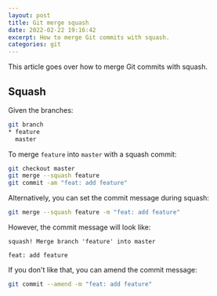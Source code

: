```yaml
---
layout: post
title: Git merge squash
date: 2022-02-22 19:16:42
excerpt: How to merge Git commits with squash.
categories: git
---
```


This article goes over how to merge Git commits with squash.

## Squash

Given the branches:

```sh
git branch
* feature
  master
```

To merge `feature` into `master` with a squash commit:

```bash
git checkout master
git merge --squash feature
git commit -am "feat: add feature"
```

Alternatively, you can set the commit message during squash:

```sh
git merge --squash feature -m "feat: add feature"
```

However, the commit message will look like:

```
squash! Merge branch 'feature' into master

feat: add feature
```

If you don't like that, you can amend the commit message:

```sh
git commit --amend -m "feat: add feature"
```
